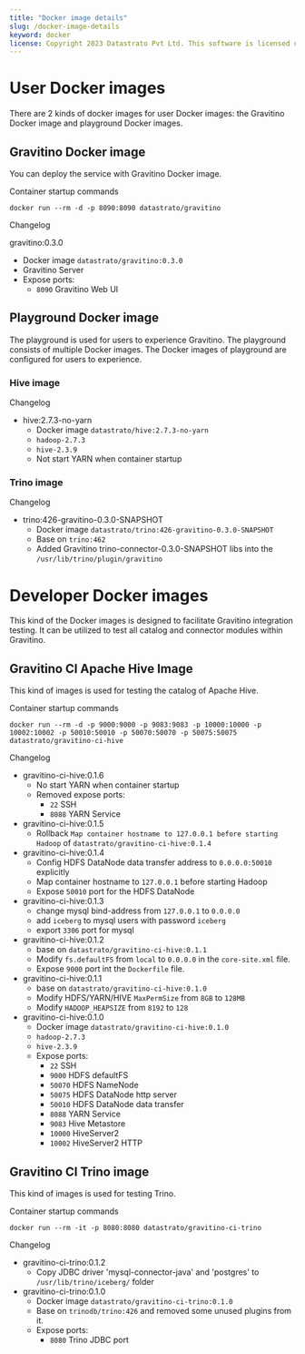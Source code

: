 ```yaml
---
title: "Docker image details"
slug: /docker-image-details
keyword: docker
license: Copyright 2023 Datastrato Pvt Ltd. This software is licensed under the Apache License version 2.
---
```


# User Docker images
There are 2 kinds of docker images for user Docker images: the Gravitino Docker image and playground Docker images.
## Gravitino Docker image
You can deploy the service with Gravitino Docker image.

Container startup commands
```shell
docker run --rm -d -p 8090:8090 datastrato/gravitino
```
Changelog

gravitino:0.3.0
- Docker image `datastrato/gravitino:0.3.0`
- Gravitino Server
- Expose ports:
  - `8090` Gravitino Web UI

## Playground Docker image
The playground is used for users to experience Gravitino. 
The playground consists of multiple Docker images.
The Docker images of playground are configured for users to experience.

### Hive image
Changelog
- hive:2.7.3-no-yarn
  - Docker image `datastrato/hive:2.7.3-no-yarn`
  - `hadoop-2.7.3`
  - `hive-2.3.9`
  - Not start YARN when container startup

### Trino image
Changelog
- trino:426-gravitino-0.3.0-SNAPSHOT
  - Docker image `datastrato/trino:426-gravitino-0.3.0-SNAPSHOT`
  - Base on `trino:462`
  - Added Gravitino trino-connector-0.3.0-SNAPSHOT libs into the `/usr/lib/trino/plugin/gravitino`

# Developer Docker images
This kind of the Docker images is designed to facilitate Gravitino integration testing.
It can be utilized to test all catalog and connector modules within Gravitino.
## Gravitino CI Apache Hive Image
This kind of images is used for testing the catalog of Apache Hive.

Container startup commands
```shell
docker run --rm -d -p 9000:9000 -p 9083:9083 -p 10000:10000 -p 10002:10002 -p 50010:50010 -p 50070:50070 -p 50075:50075 datastrato/gravitino-ci-hive
```
Changelog
- gravitino-ci-hive:0.1.6
  - No start YARN when container startup
  - Removed expose ports:
    - `22` SSH
    - `8088` YARN Service
- gravitino-ci-hive:0.1.5
  - Rollback `Map container hostname to 127.0.0.1 before starting Hadoop` of `datastrato/gravitino-ci-hive:0.1.4`
- gravitino-ci-hive:0.1.4
  - Config HDFS DataNode data transfer address to `0.0.0.0:50010` explicitly
  - Map container hostname to `127.0.0.1` before starting Hadoop
  - Expose `50010` port for the HDFS DataNode
- gravitino-ci-hive:0.1.3
  - change mysql bind-address from `127.0.0.1` to `0.0.0.0`
  - add `iceberg` to mysql users with password `iceberg`
  - export `3306` port for mysql
- gravitino-ci-hive:0.1.2
  - base on `datastrato/gravitino-ci-hive:0.1.1`
  - Modify `fs.defaultFS` from `local` to `0.0.0.0` in the `core-site.xml` file.
  - Expose `9000` port int the `Dockerfile` file.
- gravitino-ci-hive:0.1.1
  - base on `datastrato/gravitino-ci-hive:0.1.0`
  - Modify HDFS/YARN/HIVE `MaxPermSize` from `8GB` to `128MB`
  - Modify `HADOOP_HEAPSIZE` from `8192` to `128`
- gravitino-ci-hive:0.1.0
  - Docker image `datastrato/gravitino-ci-hive:0.1.0`
  - `hadoop-2.7.3`
  - `hive-2.3.9`
  - Expose ports:
    - `22` SSH
    - `9000` HDFS defaultFS
    - `50070` HDFS NameNode
    - `50075` HDFS DataNode http server
    - `50010` HDFS DataNode data transfer
    - `8088` YARN Service
    - `9083` Hive Metastore
    - `10000` HiveServer2
    - `10002` HiveServer2 HTTP
## Gravitino CI Trino image
This kind of images is used for testing Trino.

Container startup commands
```shell
docker run --rm -it -p 8080:8080 datastrato/gravitino-ci-trino
```
Changelog
- gravitino-ci-trino:0.1.2
  - Copy JDBC driver 'mysql-connector-java' and 'postgres' to `/usr/lib/trino/iceberg/` folder
- gravitino-ci-trino:0.1.0
  - Docker image `datastrato/gravitino-ci-trino:0.1.0`
  - Base on `trinodb/trino:426` and removed some unused plugins from it.
  - Expose ports:
    - `8080` Trino JDBC port
